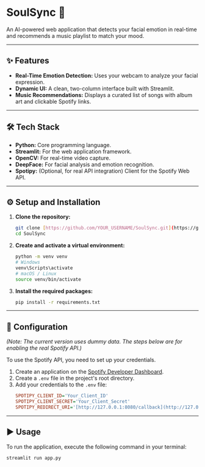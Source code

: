 # SoulSync 🎵

An AI-powered web application that detects your facial emotion in real-time and recommends a music playlist to match your mood.

---

## ✨ Features

* **Real-Time Emotion Detection:** Uses your webcam to analyze your facial expression.
* **Dynamic UI:** A clean, two-column interface built with Streamlit.
* **Music Recommendations:** Displays a curated list of songs with album art and clickable Spotify links.

---

## 🛠️ Tech Stack

* **Python:** Core programming language.
* **Streamlit:** For the web application framework.
* **OpenCV:** For real-time video capture.
* **DeepFace:** For facial analysis and emotion recognition.
* **Spotipy:** (Optional, for real API integration) Client for the Spotify Web API.

---

## ⚙️ Setup and Installation

1.  **Clone the repository:**
    ```bash
    git clone [https://github.com/YOUR_USERNAME/SoulSync.git](https://github.com/YOUR_USERNAME/SoulSync.git)
    cd SoulSync
    ```

2.  **Create and activate a virtual environment:**
    ```bash
    python -m venv venv
    # Windows
    venv\Scripts\activate
    # macOS / Linux
    source venv/bin/activate
    ```

3.  **Install the required packages:**
    ```bash
    pip install -r requirements.txt
    ```

---

## 🔧 Configuration

*(Note: The current version uses dummy data. The steps below are for enabling the real Spotify API.)*

To use the Spotify API, you need to set up your credentials.

1.  Create an application on the [Spotify Developer Dashboard](https://developer.spotify.com/dashboard).
2.  Create a `.env` file in the project's root directory.
3.  Add your credentials to the `.env` file:
    ```ini
    SPOTIPY_CLIENT_ID='Your_Client_ID'
    SPOTIPY_CLIENT_SECRET='Your_Client_Secret'
    SPOTIPY_REDIRECT_URI='[http://127.0.0.1:8080/callback](http://127.0.0.1:8080/callback)'
    ```

---

## ▶️ Usage

To run the application, execute the following command in your terminal:

```bash
streamlit run app.py